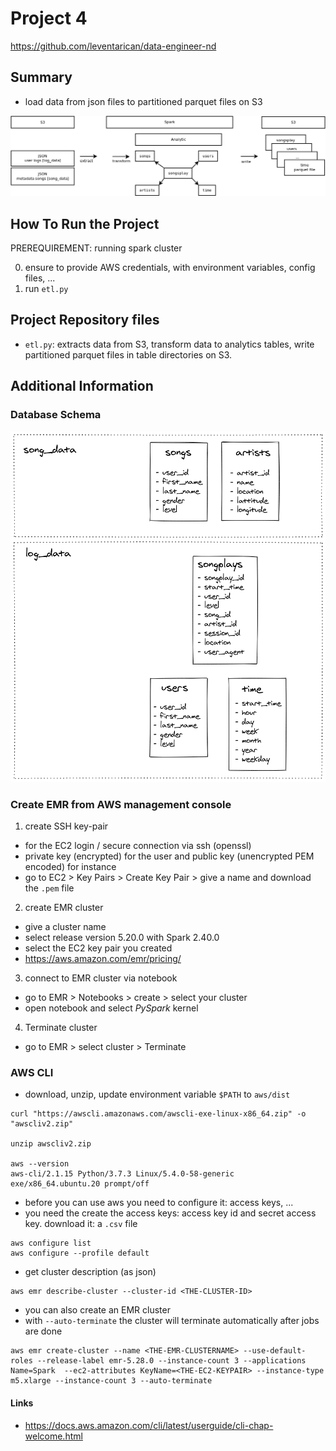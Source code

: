 # Project 4
https://github.com/leventarican/data-engineer-nd

## Summary
* load data from json files to partitioned parquet files on S3

![etl pipeline](data-flow.png)

## How To Run the Project
PREREQUIREMENT: running spark cluster

0. ensure to provide AWS credentials, with environment variables, config files, ...
1. run `etl.py`

## Project Repository files
* `etl.py`: extracts data from S3, transform data to analytics tables, write partitioned parquet files in table directories on S3.



## Additional Information

### Database Schema
![database schema](database-schema.png)

### Create EMR from AWS management console
1. create SSH key-pair
* for the EC2 login / secure connection via ssh (openssl)
* private key (encrypted) for the user and public key (unencrypted PEM encoded) for instance
* go to EC2 > Key Pairs > Create Key Pair > give a name and download the `.pem` file 
2. create EMR cluster
* give a cluster name
* select release version 5.20.0 with Spark 2.40.0
* select the EC2 key pair you created
* https://aws.amazon.com/emr/pricing/
3. connect to EMR cluster via notebook
* go to EMR > Notebooks > create > select your cluster
* open notebook and select _PySpark_ kernel
4. Terminate cluster
* go to EMR > select cluster > Terminate

### AWS CLI
* download, unzip, update environment variable `$PATH` to `aws/dist` 
```
curl "https://awscli.amazonaws.com/awscli-exe-linux-x86_64.zip" -o "awscliv2.zip"

unzip awscliv2.zip

aws --version
aws-cli/2.1.15 Python/3.7.3 Linux/5.4.0-58-generic exe/x86_64.ubuntu.20 prompt/off
```
* before you can use aws you need to configure it: access keys, ...
* you need the create the access keys: access key id and secret access key. download it: a `.csv` file
```
aws configure list
aws configure --profile default
```
* get cluster description (as json)
```
aws emr describe-cluster --cluster-id <THE-CLUSTER-ID>
```
* you can also create an EMR cluster 
* with `--auto-terminate` the cluster will terminate automatically after jobs are done
```
aws emr create-cluster --name <THE-EMR-CLUSTERNAME> --use-default-roles --release-label emr-5.28.0 --instance-count 3 --applications Name=Spark  --ec2-attributes KeyName=<THE-EC2-KEYPAIR> --instance-type m5.xlarge --instance-count 3 --auto-terminate
```

#### Links
* https://docs.aws.amazon.com/cli/latest/userguide/cli-chap-welcome.html
